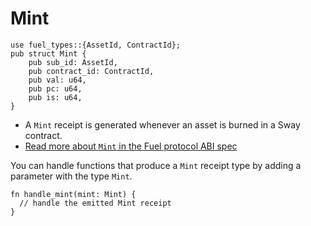 # Mint

```rust, ignore
use fuel_types::{AssetId, ContractId};
pub struct Mint {
    pub sub_id: AssetId,
    pub contract_id: ContractId,
    pub val: u64,
    pub pc: u64,
    pub is: u64,
}
```

- A `Mint` receipt is generated whenever an asset is burned in a Sway contract.
- [Read more about `Mint` in the Fuel protocol ABI spec](https://specs.fuel.network/master/abi/receipts.html#mint-receipt)

You can handle functions that produce a `Mint` receipt type by adding a parameter with the type `Mint`.

```rust, ignore
fn handle_mint(mint: Mint) {
  // handle the emitted Mint receipt
}
```
